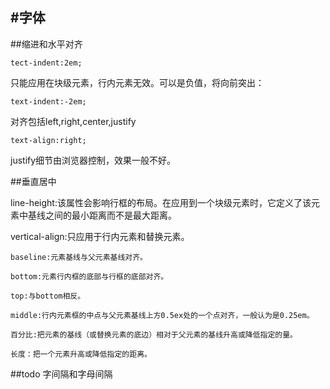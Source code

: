 #字体
---
##缩进和水平对齐

	tect-indent:2em;

只能应用在块级元素，行内元素无效。可以是负值，将向前突出：

	text-indent:-2em;

对齐包括left,right,center,justify

	text-align:right;

justify细节由浏览器控制，效果一般不好。

##垂直居中

line-height:该属性会影响行框的布局。在应用到一个块级元素时，它定义了该元素中基线之间的最小距离而不是最大距离。

vertical-align:只应用于行内元素和替换元素。

	baseline:元素基线与父元素基线对齐。

	bottom:元素行内框的底部与行框的底部对齐。

	top:与bottom相反。

	middle:行内元素框的中点与父元素基线上方0.5ex处的一个点对齐，一般认为是0.25em。

	百分比:把元素的基线（或替换元素的底边）相对于父元素的基线升高或降低指定的量。

	长度：把一个元素升高或降低指定的距离。

##todo 字间隔和字母间隔